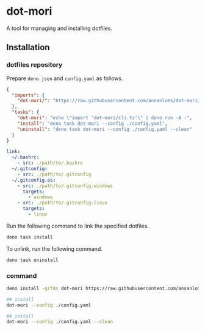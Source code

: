 # dot-mori

A tool for managing and installing dotfiles.

## Installation

### dotfiles repository

Prepare `deno.json` and `config.yaml` as follows.

```json:deno.json
{
  "imports": {
    "dot-mori/": "https://raw.githubusercontent.com/ansanloms/dot-mori/v0.1.2/"
  },
  "tasks": {
    "dot-mori": "echo \"import 'dot-mori/cli.ts'\" | deno run -A -",
    "install": "deno task dot-mori --config ./config.yaml",
    "uninstall": "deno task dot-mori --config ./config.yaml --clean"
  }
}
```

```yaml:config.yaml
link:
  ~/.bashrc:
    - src: ./path/to/.bashrc
  ~/.gitconfig:
    - src: ./path/to/.gitconfig
  ~/.gitconfig.os:
    - src: ./path/to/.gitconfig.windows
      targets:
        - windows
    - src: ./path/to/.gitconfig.linux
      targets:
        - linux
```

Run the following command to link the specified dotfiles.

```bash
deno task install
```

To unlink, run the following command.

```bash
deno task uninstall
```

### command

```bash
deno install -grfAn dot-mori https://raw.githubusercontent.com/ansanloms/dot-mori/v0.1.2/cli.ts

## install
dot-mori --config ./config.yaml

## install
dot-mori --config ./config.yaml --clean
```
